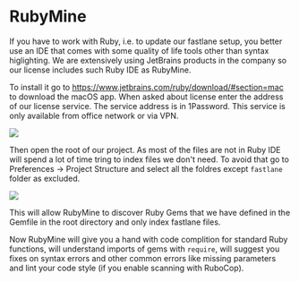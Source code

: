 # RubyMine

If you have to work with Ruby, i.e. to update our fastlane setup, you better use an IDE that comes with some quality of life tools other than syntax higlighting.
We are extensively using JetBrains products in the company so our license includes such Ruby IDE as RubyMine.

To install it go to https://www.jetbrains.com/ruby/download/#section=mac to download the macOS app.
When asked about license enter the address of our license service. The service address is in 1Password. This service is only available from office network or via VPN.

![](Assets/RubyMineLicense)

Then open the root of our project. As most of the files are not in Ruby IDE will spend a lot of time tring to index files we don't need.
To avoid that go to Preferences -> Project Structure and select all the foldres except `fastlane` folder as excluded.

![](Assets/RubyMinePreferences)

This will allow RubyMine to discover Ruby Gems that we have defined in the Gemfile in the root directory and only index fastlane files.

Now RubyMine will give you a hand with code complition for standard Ruby functions, will understand imports of gems with `require`, will suggest you fixes on syntax errors 
and other common errors like missing parameters and lint your code style (if you enable scanning with RuboCop).

